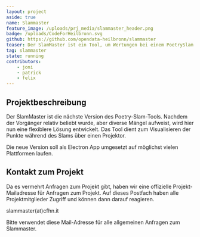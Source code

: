 ```yaml
---
layout: project
aside: true
name: Slammaster
feature_image: /uploads/prj_media/slammaster_header.png
badge: /uploads/CodeForHeilbronn.svg
github: https://github.com/opendata-heilbronn/slammaster
teaser: Der SlamMaster ist ein Tool, um Wertungen bei einem PoetrySlam zu visualisieren. Initial mit dem Popbüro Heilbronn für den BW-Slam 2016 entwickelt, ist er schnell relativ bekannt geworden.
tag: slammaster
state: running
contributors:
    - joni
    - patrick
    - felix
---
```





## Projektbeschreibung

Der SlamMaster ist die nächste Version des Poetry-Slam-Tools. Nachdem der Vorgänger relativ beliebt wurde, aber diverse Mängel aufweist, wird hier nun eine flexiblere Lösung entwickelt.
Das Tool dient zum Visualisieren der Punkte während des Slams über einen Projektor.

Die neue Version soll als Electron App umgesetzt auf möglichst vielen Plattformen laufen.

## Kontakt zum Projekt

Da es vermehrt Anfragen zum Projekt gibt, haben wir eine offizielle Projekt-Mailadresse für Anfragen zum Projekt. Auf dieses Postfach haben alle Projektmitglieder
Zugriff und können dann darauf reagieren.

slammaster(at)cfhn.it

Bitte verwendet diese Mail-Adresse für alle allgemeinen Anfragen zum Slammaster.

